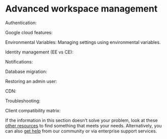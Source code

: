 # Advanced workspace management

Authentication:

Google cloud features:

Environmental Variables: Managing settings using environmental variables.

Identity management (EE vs CE):

Notifications:

Database migration:

Restoring an admin user:

CDN:

Troubleshooting:

Client compatibility matrix:

If the information in this section doesn’t solve your problem, look at these [other resources](../../use-rocket.chat/workspace-administration/) to find something that meets your needs. Alternatively, you can also [get help](../../rocket.chat-resources/getting-support/) from our community or via enterprise support services.
